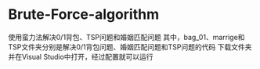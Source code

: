 # Brute-Force-algorithm
使用蛮力法解决0/1背包、TSP问题和婚姻匹配问题
其中，bag_01、marrige和TSP文件夹分别是解决0/1背包问题、婚姻匹配问题和TSP问题的代码
下载文件夹并在Visual Studio中打开，经过配置就可以运行

